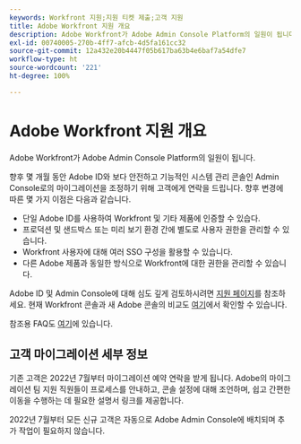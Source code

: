 ```yaml
---
keywords: Workfront 지원;지원 티켓 제출;고객 지원
title: Adobe Workfront 지원 개요
description: Adobe Workfront가 Adobe Admin Console Platform의 일원이 됩니다.
exl-id: 00740005-270b-4ff7-afcb-4d5fa161cc32
source-git-commit: 12a432e20b4447f05b617ba63b4e6baf7a54dfe7
workflow-type: ht
source-wordcount: '221'
ht-degree: 100%

---
```


# Adobe Workfront 지원 개요

Adobe Workfront가 Adobe Admin Console Platform의 일원이 됩니다.

향후 몇 개월 동안 Adobe ID와 보다 안전하고 기능적인 시스템 관리 콘솔인 Admin Console로의 마이그레이션을 조정하기 위해 고객에게 연락을 드립니다. 향후 변경에 따른 몇 가지 이점은 다음과 같습니다.

* 단일 Adobe ID를 사용하여 Workfront 및 기타 제품에 인증할 수 있습다.
* 프로덕션 및 샌드박스 또는 미리 보기 환경 간에 별도로 사용자 권한을 관리할 수 있습니다.
* Workfront 사용자에 대해 여러 SSO 구성을 활용할 수 있습니다.
* 다른 Adobe 제품과 동일한 방식으로 Workfront에 대한 권한을 관리할 수 있습니다.

Adobe ID 및 Admin Console에 대해 심도 깊게 검토하시려면 [지원 페이지](https://helpx.adobe.com/kr/enterprise/admin-guide.html)를 참조하세요. 현재 Workfront 콘솔과 새 Adobe 콘솔의 비교도 [여기](https://one.workfront.com/s/document-item?bundleId=the-new-workfront-experience&amp;topicId=Content%2FAdministration_and_Setup%2FGet_started-WF_administration%2Factions-in-admin-console.htm&amp;_LANG=enus)에서 확인할 수 있습니다.

<!--
New URL for July 27:
https://experienceleague.adobe.com/docs/workfront/using/administration-and-setup/get-started-administration/actions-in-admin-console.html
-->

참조용 FAQ도 [여기](faq.md)에 있습니다.

## 고객 마이그레이션 세부 정보

기존 고객은 2022년 7월부터 마이그레이션 예약 연락을 받게 됩니다.  Adobe의 마이그레이션 팀 지원 직원들이 프로세스를 안내하고, 콘솔 설정에 대해 조언하며, 쉽고 간편한 이동을 수행하는 데 필요한 설명서 링크를 제공합니다.

2022년 7월부터 모든 신규 고객은 자동으로 Adobe Admin Console에 배치되며 추가 작업이 필요하지 않습니다.